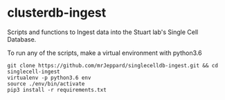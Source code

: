 # clusterdb-ingest
Scripts and functions to Ingest data into the Stuart lab's Single Cell Database.

To run any of the scripts, make a virtual environment with python3.6

```
git clone https://github.com/mrJeppard/singlecelldb-ingest.git && cd singlecell-ingest
virtualenv -p python3.6 env
source ./env/bin/activate
pip3 install -r requirements.txt
```


